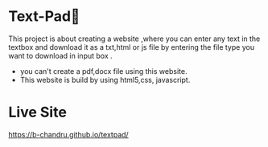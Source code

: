 # Text-Pad📝 
This project is about creating a website ,where you can enter any text in the textbox and download it as a txt,html or js file by entering the file type you want to download in input box .
- you can't create a pdf,docx file using this website.
- This website is build by using html5,css, javascript.

# Live Site 
https://b-chandru.github.io/textpad/
